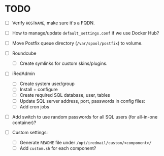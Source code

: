 # TODO

- [ ] Verify `HOSTNAME`, make sure it's a FQDN.
- [ ] How to manage/update `default_settings.conf` if we use Docker Hub?

- [ ] Move Postfix queue directory (`/var/spool/postfix`) to volume.
- [ ] Roundcube
    - [ ] Create symlinks for custom skins/plugins.

- [ ] iRedAdmin
    - [ ] Create system user/group
    - [ ] Install + configure
    - [ ] Create required SQL database, user, tables
    - [ ] Update SQL server address, port, passwords in config files:
    - [ ] Add cron jobs

- [ ] Add switch to use random passwords for all SQL users (for all-in-one container)?
- [ ] Custom settings:
    - [ ] Generate `README` file under `/opt/iredmail/custom/<component>/`
    - [ ] Add `custom.sh` for each component?
